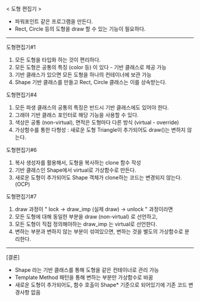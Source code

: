 < 도형 편집기 >
- 파워포인트 같은 프로그램을 만든다.
- Rect, Circle 등의 도형을 draw 할 수 있는 기능이 필요하다.

--------------------------------------------------------------------
도형편집기#1
1) 모든 도형을 타입화 하는 것이 편리하다.
2) 모든 도형은 공통의 특징 (color 등) 이 있다 - 기반 클래스로 제공 가능
3) 기반 클래스가 있으면 모든 도형을 하나의 컨테이너에 보관 가능
4) Shape 기반 클래스를 만들고 Rect, Circle 클래스는 이를 상속받는다.

도형편집기#4
1. 모든 파생 클래스의 공통의 특징은 반드시 기반 클래스에도 있어야 한다.
2. 그래야 기반 클래스 포인터로 해당 기능을 사용할 수 있다.
3. 색상은 공통 (non-virtual), 면적은 도형마다 다른 방식 (virtual - override)
4. 가상함수를 통한 다형성 : 새로운 도형 Triangle이 추가되어도 draw()는 변하지 않는다.

도형편집기#6
1. 복사 생성자를 활용해서, 도형을 복사하는 clone 함수 작성
2. 기반 클래스인 Shape에서 virtual로 가상함수로 만든다.
3. 새로운 도형이 추가되어도 Shape 객체가 clone하는 코드는 변경되지 않는다. (OCP)

도형편집기#7
1. draw 과정이 " lock -> draw_imp (실제 draw) -> unlock " 과정이라면
2. 모든 도형에 대해 동일한 부분을 draw (non-virtual) 로 선언하고,
3. 모든 도형이 직접 정의해야하는 draw_imp 는 virtual로 선언한다.
4. 변하는 부분과 변하지 않는 부분이 섞여있으면, 변하는 것을 별도의 가상함수로 분리한다.
--------------------------------------------------------------------
[결론]
- Shape 라는 기반 클래스를 통해 도형을 같은 컨테이너로 관리 가능
- Template Method 패턴을 통해 변하는 부분만 가상함수로 바꿈
- 새로운 도형이 추가되어도, 함수 호출이 Shape* 기준으로 되어있기에 기존 코드 변경사항 없음
